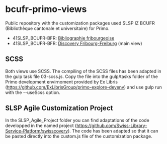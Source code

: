 # bcufr-primo-views
Public repository with the customization packages used SLSP IZ BCUFR (Bibliothèque cantonale et universitaire) for Primo.
- 41SLSP_BCUFR-BFR: [Bibliographie fribourgeoise](https://bcufr.swisscovery.slsp.ch/discovery/search?vid=41SLSP_BCUFR:BFR)
- 41SLSP_BCUFR-BFR: [Discovery Fribourg-Freiburg](https://bcufr.swisscovery.slsp.ch/discovery/search?vid=41SLSP_BCUFR:DFR) (main view)

## SCSS
Both views use SCSS. The compiling of the SCSS files has been adapted in the gulp task file 03-scss.js. Copy the file into the gulp/tasks folder of the Primo development envirnoment provided by Ex Libris (https://github.com/ExLibrisGroup/primo-explore-devenv) and use gulp run with the --useScss option.

## SLSP Agile Customization Project
In the SLSP_Agile_Project folder you can find adaptations of the code developped in the named project (https://github.com/Swiss-Library-Service-Platform/swisscovery). The code has been adapted so that it can be pasted directly into the custom.js file of the customization package.
